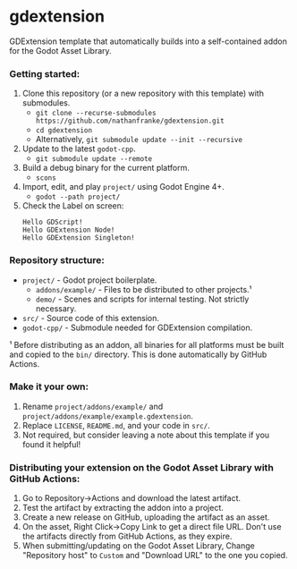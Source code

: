 # gdextension

GDExtension template that automatically builds into a self-contained addon for the Godot Asset Library.

### Getting started:
1. Clone this repository (or a new repository with this template) with submodules.
    - `git clone --recurse-submodules https://github.com/nathanfranke/gdextension.git`
    - `cd gdextension`
    - Alternatively, `git submodule update --init --recursive`
2. Update to the latest `godot-cpp`.
    - `git submodule update --remote`
2. Build a debug binary for the current platform.
    - `scons`
3. Import, edit, and play `project/` using Godot Engine 4+.
    - `godot --path project/`
4. Check the Label on screen:
   ```
   Hello GDScript!
   Hello GDExtension Node!
   Hello GDExtension Singleton!
   ```

### Repository structure:
- `project/` - Godot project boilerplate.
  - `addons/example/` - Files to be distributed to other projects.¹
  - `demo/` - Scenes and scripts for internal testing. Not strictly necessary.
- `src/` - Source code of this extension.
- `godot-cpp/` - Submodule needed for GDExtension compilation.

¹ Before distributing as an addon, all binaries for all platforms must be built and copied to the `bin/` directory. This is done automatically by GitHub Actions.

### Make it your own:
1. Rename `project/addons/example/` and `project/addons/example/example.gdextension`.
2. Replace `LICENSE`, `README.md`, and your code in `src/`.
3. Not required, but consider leaving a note about this template if you found it helpful!

### Distributing your extension on the Godot Asset Library with GitHub Actions:
1. Go to Repository→Actions and download the latest artifact.
2. Test the artifact by extracting the addon into a project.
3. Create a new release on GitHub, uploading the artifact as an asset.
4. On the asset, Right Click→Copy Link to get a direct file URL. Don't use the artifacts directly from GitHub Actions, as they expire.
5. When submitting/updating on the Godot Asset Library, Change "Repository host" to `Custom` and "Download URL" to the one you copied.
